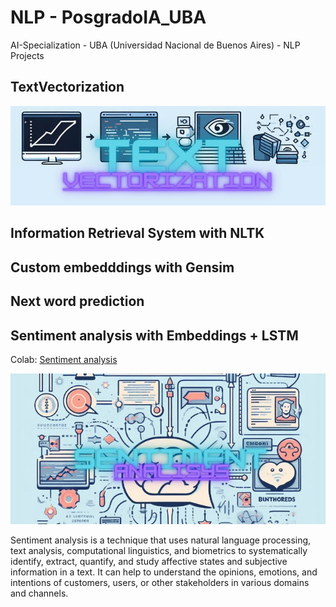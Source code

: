 # NLP - PosgradoIA_UBA

AI-Specialization - UBA (Universidad Nacional de Buenos Aires) - NLP Projects


## TextVectorization

![img1](images/TextVectorization.jpg)


## Information Retrieval System with NLTK

## Custom embedddings with Gensim

## Next word prediction

## Sentiment analysis with Embeddings + LSTM
Colab: [Sentiment analysis](https://github.com/Tincho1902/PosgradoIA/blob/main/5-clothing-ecommerce-reviews.ipynb)

![img1](images/SentimentAnalisys.jpg)

Sentiment analysis is a technique that uses natural language processing, text analysis, computational linguistics, and biometrics to systematically identify, extract, quantify, and study affective states and subjective information in a text. It can help to understand the opinions, emotions, and intentions of customers, users, or other stakeholders in various domains and channels.


